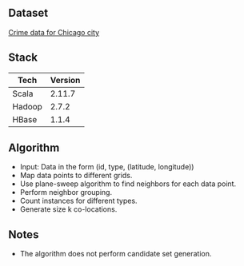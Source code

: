 ## Dataset

[Crime data for Chicago city](https://data.cityofchicago.org/Public-Safety/Crimes-2001-to-present/ijzp-q8t2)

## Stack

| Tech   |  Version | 
|--------|----------| 
| Scala  |  2.11.7  | 
| Hadoop |  2.7.2   | 
| HBase  |  1.1.4   | 

## Algorithm

* Input: Data in the form (id, type, (latitude, longitude))
* Map data points to different grids.
* Use plane-sweep algorithm to find neighbors for each data point.
* Perform neighbor grouping.
* Count instances for different types.
* Generate size k co-locations.

## Notes

* The algorithm does not perform candidate set generation.